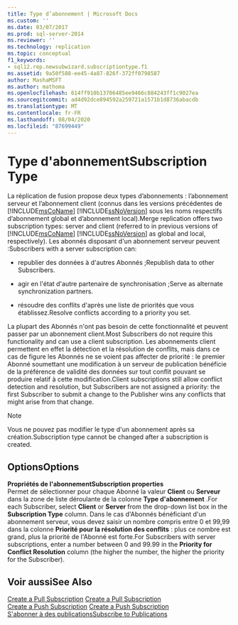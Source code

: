 ```yaml
---
title: Type d’abonnement | Microsoft Docs
ms.custom: ''
ms.date: 03/07/2017
ms.prod: sql-server-2014
ms.reviewer: ''
ms.technology: replication
ms.topic: conceptual
f1_keywords:
- sql12.rep.newsubwizard.subscriptiontype.f1
ms.assetid: 9a50f588-ee45-4a87-826f-372ff0798587
author: MashaMSFT
ms.author: mathoma
ms.openlocfilehash: 614ff910b13706485ee9466c884243ff1c9027ea
ms.sourcegitcommit: ad4d92dce894592a259721a1571b1d8736abacdb
ms.translationtype: MT
ms.contentlocale: fr-FR
ms.lasthandoff: 08/04/2020
ms.locfileid: "87699449"
---
```

# <a name="subscription-type"></a><span data-ttu-id="11f8c-102">Type d'abonnement</span><span class="sxs-lookup"><span data-stu-id="11f8c-102">Subscription Type</span></span>
  <span data-ttu-id="11f8c-103">La réplication de fusion propose deux types d’abonnements : l’abonnement serveur et l’abonnement client (connus dans les versions précédentes de [!INCLUDE[msCoName](../../includes/msconame-md.md)] [!INCLUDE[ssNoVersion](../../includes/ssnoversion-md.md)] sous les noms respectifs d’abonnement global et d’abonnement local).</span><span class="sxs-lookup"><span data-stu-id="11f8c-103">Merge replication offers two subscription types: server and client (referred to in previous versions of [!INCLUDE[msCoName](../../includes/msconame-md.md)] [!INCLUDE[ssNoVersion](../../includes/ssnoversion-md.md)] as global and local, respectively).</span></span> <span data-ttu-id="11f8c-104">Les abonnés disposant d'un abonnement serveur peuvent :</span><span class="sxs-lookup"><span data-stu-id="11f8c-104">Subscribers with a server subscription can:</span></span>  
  
-   <span data-ttu-id="11f8c-105">republier des données à d'autres Abonnés ;</span><span class="sxs-lookup"><span data-stu-id="11f8c-105">Republish data to other Subscribers.</span></span>  
  
-   <span data-ttu-id="11f8c-106">agir en l'état d'autre partenaire de synchronisation ;</span><span class="sxs-lookup"><span data-stu-id="11f8c-106">Serve as alternate synchronization partners.</span></span>  
  
-   <span data-ttu-id="11f8c-107">résoudre des conflits d'après une liste de priorités que vous établissez.</span><span class="sxs-lookup"><span data-stu-id="11f8c-107">Resolve conflicts according to a priority you set.</span></span>  
  
 <span data-ttu-id="11f8c-108">La plupart des Abonnés n'ont pas besoin de cette fonctionnalité et peuvent passer par un abonnement client.</span><span class="sxs-lookup"><span data-stu-id="11f8c-108">Most Subscribers do not require this functionality and can use a client subscription.</span></span> <span data-ttu-id="11f8c-109">Les abonnements client permettent en effet la détection et la résolution de conflits, mais dans ce cas de figure les Abonnés ne se voient pas affecter de priorité : le premier Abonné soumettant une modification à un serveur de publication bénéficie de la préférence de validité des données sur tout conflit pouvant se produire relatif à cette modification.</span><span class="sxs-lookup"><span data-stu-id="11f8c-109">Client subscriptions still allow conflict detection and resolution, but Subscribers are not assigned a priority: the first Subscriber to submit a change to the Publisher wins any conflicts that might arise from that change.</span></span>  
  
> [!NOTE]  
>  <span data-ttu-id="11f8c-110">Vous ne pouvez pas modifier le type d'un abonnement après sa création.</span><span class="sxs-lookup"><span data-stu-id="11f8c-110">Subscription type cannot be changed after a subscription is created.</span></span>  
  
## <a name="options"></a><span data-ttu-id="11f8c-111">Options</span><span class="sxs-lookup"><span data-stu-id="11f8c-111">Options</span></span>  
 <span data-ttu-id="11f8c-112">**Propriétés de l'abonnement**</span><span class="sxs-lookup"><span data-stu-id="11f8c-112">**Subscription properties**</span></span>  
 <span data-ttu-id="11f8c-113">Permet de sélectionner pour chaque Abonné la valeur **Client** ou **Serveur** dans la zone de liste déroulante de la colonne **Type d'abonnement** .</span><span class="sxs-lookup"><span data-stu-id="11f8c-113">For each Subscriber, select **Client** or **Server** from the drop-down list box in the **Subscription Type** column.</span></span> <span data-ttu-id="11f8c-114">Dans le cas d'Abonnés bénéficiant d'un abonnement serveur, vous devez saisir un nombre compris entre 0 et 99,99 dans la colonne **Priorité pour la résolution des conflits** : plus ce nombre est grand, plus la priorité de l'Abonné est forte.</span><span class="sxs-lookup"><span data-stu-id="11f8c-114">For Subscribers with server subscriptions, enter a number between 0 and 99.99 in the **Priority for Conflict Resolution** column (the higher the number, the higher the priority for the Subscriber).</span></span>  
  
## <a name="see-also"></a><span data-ttu-id="11f8c-115">Voir aussi</span><span class="sxs-lookup"><span data-stu-id="11f8c-115">See Also</span></span>  
 <span data-ttu-id="11f8c-116">[Create a Pull Subscription](create-a-pull-subscription.md) </span><span class="sxs-lookup"><span data-stu-id="11f8c-116">[Create a Pull Subscription](create-a-pull-subscription.md) </span></span>  
 <span data-ttu-id="11f8c-117">[Create a Push Subscription](create-a-push-subscription.md) </span><span class="sxs-lookup"><span data-stu-id="11f8c-117">[Create a Push Subscription](create-a-push-subscription.md) </span></span>  
 [<span data-ttu-id="11f8c-118">S'abonner à des publications</span><span class="sxs-lookup"><span data-stu-id="11f8c-118">Subscribe to Publications</span></span>](subscribe-to-publications.md)  
  
  
